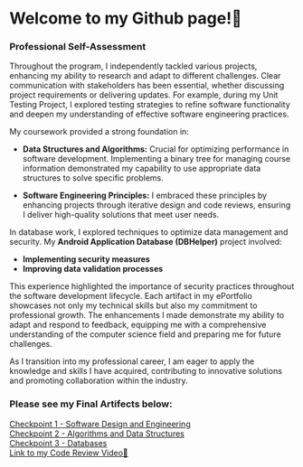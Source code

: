# Welcome to my Github page!📖<br>
### Professional Self-Assessment<br>
Throughout the program, I independently tackled various projects, enhancing my ability to research and adapt to different challenges. Clear communication with stakeholders has been essential, whether discussing project requirements or delivering updates. For example, during my Unit Testing Project, I explored testing strategies to refine software functionality and deepen my understanding of effective software engineering practices.<br>

My coursework provided a strong foundation in:<br>

- **Data Structures and Algorithms:** Crucial for optimizing performance in software development. Implementing a binary tree for managing course information demonstrated my capability to use appropriate data structures to solve specific problems.<br>

- **Software Engineering Principles:** I embraced these principles by enhancing projects through iterative design and code reviews, ensuring I deliver high-quality solutions that meet user needs.<br>

In database work, I explored techniques to optimize data management and security. My **Android Application Database (DBHelper)** project involved:<br>

- **Implementing security measures**<br>
- **Improving data validation processes**<br>

This experience highlighted the importance of security practices throughout the software development lifecycle. Each artifact in my ePortfolio showcases not only my technical skills but also my commitment to professional growth. The enhancements I made demonstrate my ability to adapt and respond to feedback, equipping me with a comprehensive understanding of the computer science field and preparing me for future challenges.<br>

As I transition into my professional career, I am eager to apply the knowledge and skills I have acquired, contributing to innovative solutions and promoting collaboration within the industry.


### Please see my Final Artifects below:<br>
[Checkpoint 1 - Software Design and Engineering](https://github.com/NoahGarza88/NoahGarza88.github.io/tree/main/Category%20One%20-%20Software%20Design%20and%20Engineering) <br>
[Checkpoint 2 - Algorithms and Data Structures](https://github.com/NoahGarza88/NoahGarza88.github.io/tree/main/Category%20Two%20-%20Algorithms%20and%20Data%20Structures)<br>
[Checkpoint 3 - Databases](https://github.com/NoahGarza88/NoahGarza88.github.io/tree/main/Category%20Three%20-%20Databases)<br>
[Link to my Code Review Video🎥](https://youtu.be/Aigkl1pwTLE) 

